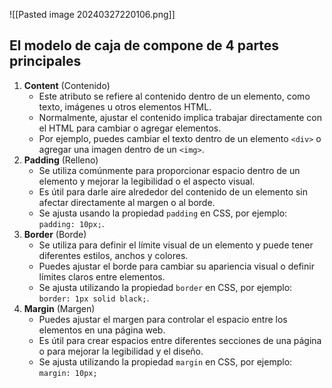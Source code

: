 ![[Pasted image 20240327220106.png]]

## El modelo de caja de compone de 4 partes principales

1. **Content** (Contenido)
   - Este atributo se refiere al contenido dentro de un elemento, como texto, imágenes u otros elementos HTML.
   - Normalmente, ajustar el contenido implica trabajar directamente con el HTML para cambiar o agregar elementos.
   - Por ejemplo, puedes cambiar el texto dentro de un elemento `<div>` o agregar una imagen dentro de un `<img>`.
2. **Padding** (Relleno)
   - Se utiliza comúnmente para proporcionar espacio dentro de un elemento y mejorar la legibilidad o el aspecto visual.
   - Es útil para darle aire alrededor del contenido de un elemento sin afectar directamente al margen o al borde.
   - Se ajusta usando la propiedad `padding` en CSS, por ejemplo: `padding: 10px;`.
3. **Border** (Borde)
   - Se utiliza para definir el límite visual de un elemento y puede tener diferentes estilos, anchos y colores.
   - Puedes ajustar el borde para cambiar su apariencia visual o definir límites claros entre elementos.
   - Se ajusta utilizando la propiedad `border` en CSS, por ejemplo: `border: 1px solid black;`.
4. **Margin** (Margen)
   - Puedes ajustar el margen para controlar el espacio entre los elementos en una página web.
   - Es útil para crear espacios entre diferentes secciones de una página o para mejorar la legibilidad y el diseño.
   - Se ajusta utilizando la propiedad `margin` en CSS, por ejemplo: `margin: 10px;`
